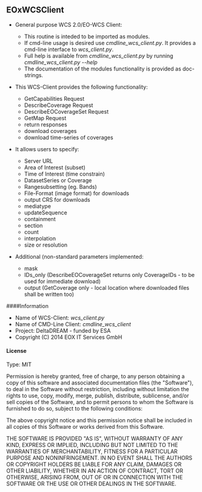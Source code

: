 ## EOxWCSClient

- General purpose WCS 2.0/EO-WCS Client:
   - This routine is inteded to be imported as modules.
   - If cmd-line usage is desired use  *cmdline_wcs_client.py*. It provides a cmd-line
     interface to  *wcs_client.py*. 
   - Full help is available from *cmdline_wcs_client.py*  by running
     *cmdline_wcs_client.py  --help*
   - The documentation of the modules functionality is provided as doc-strings.

- This WCS-Client provides the following functionality:
   - GetCapabilities Request
   - DescribeCoverage Request
   - DescribeEOCoverageSet Request
   - GetMap Request
   - return responses
   - download coverages
   - download time-series of coverages

- It allows users to specify:
   - Server URL
   - Area of Interest (subset)
   - Time of Interest (time constrain)
   - DatasetSeries or Coverage
   - Rangesubsetting (eg. Bands)
   - File-Format (image format) for downloads
   - output CRS for downloads
   - mediatype
   - updateSequence
   - containment
   - section
   - count
   - interpolation
   - size or resolution

- Additional (non-standard parameters implemented:
   - mask
   - IDs_only (DescribeEOCoverageSet returns only CoverageIDs - to be used for immediate download)
   - output (GetCoverage only - local location where downloaded files shall be written too)


####Information

- Name of WCS-Client:  *wcs_client.py*
- Name of CMD-Line Client:  *cmdline_wcs_client*
- Project:     DeltaDREAM - funded by ESA 
- Copyright (C) 2014 EOX IT Services GmbH

#### License

Type: MIT

Permission is hereby granted, free of charge, to any person obtaining a copy
of this software and associated documentation files (the "Software"), to deal
in the Software without restriction, including without limitation the rights
to use, copy, modify, merge, publish, distribute, sublicense, and/or sell
copies of the Software, and to permit persons to whom the Software is
furnished to do so, subject to the following conditions:

The above copyright notice and this permission notice shall be included in all
copies of this Software or works derived from this Software.

THE SOFTWARE IS PROVIDED "AS IS", WITHOUT WARRANTY OF ANY KIND, EXPRESS OR
IMPLIED, INCLUDING BUT NOT LIMITED TO THE WARRANTIES OF MERCHANTABILITY,
FITNESS FOR A PARTICULAR PURPOSE AND NONINFRINGEMENT. IN NO EVENT SHALL THE
AUTHORS OR COPYRIGHT HOLDERS BE LIABLE FOR ANY CLAIM, DAMAGES OR OTHER
LIABILITY, WHETHER IN AN ACTION OF CONTRACT, TORT OR OTHERWISE, ARISING FROM,
OUT OF OR IN CONNECTION WITH THE SOFTWARE OR THE USE OR OTHER DEALINGS IN 
THE SOFTWARE.

